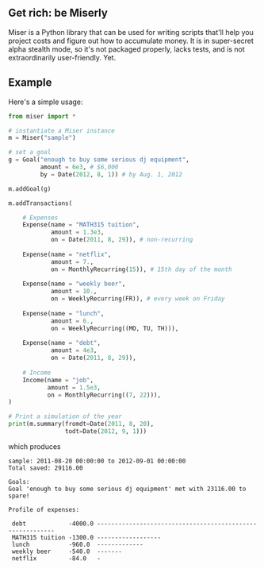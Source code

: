 ## Get rich: be Miserly

Miser is a Python library that can be used for writing scripts that'll help you
project costs and figure out how to accumulate money. It is in super-secret
alpha stealth mode, so it's not packaged properly, lacks tests, and is not
extraordinarily user-friendly. Yet.

## Example

Here's a simple usage:

```python
from miser import *

# instantiate a Miser instance
m = Miser("sample")

# set a goal
g = Goal("enough to buy some serious dj equipment",
         amount = 6e3, # $6,000
         by = Date(2012, 8, 1)) # by Aug. 1, 2012

m.addGoal(g)

m.addTransactions(

    # Expenses
    Expense(name = "MATH315 tuition",
            amount = 1.3e3,
            on = Date(2011, 8, 29)), # non-recurring
                        
    Expense(name = "netflix",
            amount = 7.,
            on = MonthlyRecurring(15)), # 15th day of the month
                                 
    Expense(name = "weekly beer",
            amount = 10.,
            on = WeeklyRecurring(FR)), # every week on Friday
                                  
    Expense(name = "lunch",
            amount = 6.,
            on = WeeklyRecurring((MO, TU, TH))),
                                   
    Expense(name = "debt",
            amount = 4e3,
            on = Date(2011, 8, 29)),
                                  
    # Income
    Income(name = "job",
           amount = 1.5e3,
           on = MonthlyRecurring((7, 22))),
)

# Print a simulation of the year
print(m.summary(fromdt=Date(2011, 8, 20), 
                todt=Date(2012, 9, 1)))                   
```

which produces

    sample: 2011-08-20 00:00:00 to 2012-09-01 00:00:00
    Total saved: 29116.00

    Goals:
    Goal 'enough to buy some serious dj equipment' met with 23116.00 to spare!

    Profile of expenses:

     debt            -4000.0 ----------------------------------------------------------
     MATH315 tuition -1300.0 ------------------
     lunch           -960.0  -------------
     weekly beer     -540.0  -------
     netflix         -84.0   -

